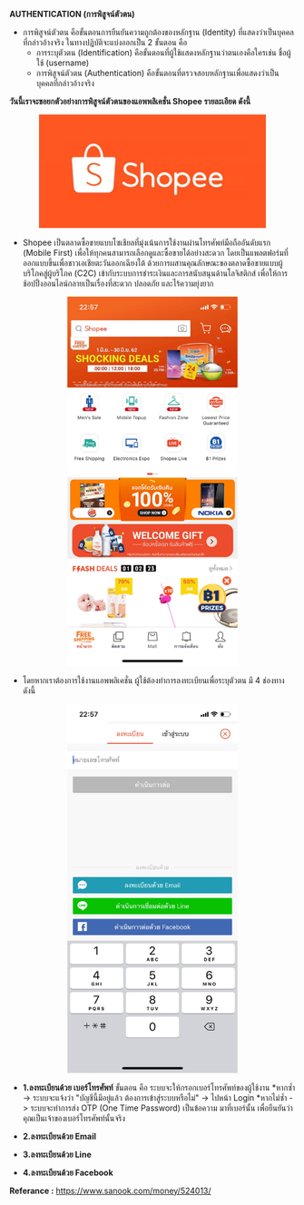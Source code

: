 **AUTHENTICATION (การพิสูจน์ตัวตน)**
* การพิสูจน์ตัวตน คือขั้นตอนการยืนยันความถูกต้องของหลักฐาน (Identity) ที่แสดงว่าเป็นบุคคลที่กล่าวอ้างจริง ในทางปฏิบัติจะแบ่งออกเป็น 2 ขั้นตอน คือ 
  - การระบุตัวตน (Identification) คือขั้นตอนที่ผู้ใช้แสดงหลักฐานว่าตนเองคือใครเช่น ชื่อผู้ใช้ (username)
  - การพิสูจน์ตัวตน (Authentication) คือขั้นตอนที่ตรวจสอบหลักฐานเพื่อแสดงว่าเป็นบุคคลที่กล่าวอ้างจริง

**วันนี้เราจะขอยกตัวอย่างการพิสูจน์ตัวตนของแอพพลิเคชั่น Shopee รายละเอียด ดังนี้**

<p align="center">
  <img height="200" src="pic/shopee-logo.jpg">
</p>

* Shopee เป็นตลาดซื้อขายแบบโซเชียลที่มุ่งเน้นการใช้งานผ่านโทรศัพท์มือถืออันดับแรก (Mobile First)
 เพื่อให้ทุกคนสามารถเลือกดูและซื้อขายได้อย่างสะดวก โดยเป็นแพลตฟอร์มที่ออกแบบขึ้นเพื่อชาวเอเชียตะวันออกเฉียงใต้
 ด้วยการผสานคุณลักษณะของตลาดซื้อขายแบบผู้บริโภคสู่ผู้บริโภค (C2C) เข้ากับระบบการชำระเงินและการสนับสนุนด้านโลจิสติกส์
 เพื่อให้การช้อปปิ้งออนไลน์กลายเป็นเรื่องที่สะดวก ปลอดภัย และไร้ความยุ่งยาก
 
<p align="center">
  <img src="pic/Shopee_๑๙๐๖๒๘_0001.jpg" width="300">
</p>

* โดยหากเราต้องการใช้งานแอพพลิเคชั่น ผู้ใช้ต้องทำการลงทะเบียนเพื่อระบุตัวตน มี 4 ช่องทางดังนี้
<p align="center">
  <img src="pic/Shopee_๑๙๐๖๒๘_0003.jpg" width="300">
</p>

  * **1.ลงทะเบียนด้วย เบอร์โทรศัพท์** ขั้นตอน คือ ระบบจะให้กรอกเบอร์โทรศัพท์ของผู้ใช้งาน
    *หากซ้ำ -> ระบบจะแจ้งว่า "บัญชีนี้มีอยู่แล้ว ต้องการเข้าสู่ระบบหรือไม่" -> ไปหน้า Login
    *หากไม่ซ้ำ -> ระบบจะทำการส่ง OTP (One Time Password) เป็นข้อความ มาที่เบอร์นั้น เพื่อยืนยันว่าคุณเป็นเจ้าของเบอร์โทรศัพท์นั้นจริง
                                              
  
  
  * **2.ลงทะเบียนด้วย Email**

  * **3.ลงทะเบียนด้วย Line**

  * **4.ลงทะเบียนด้วย Facebook**



**Referance :** https://www.sanook.com/money/524013/
